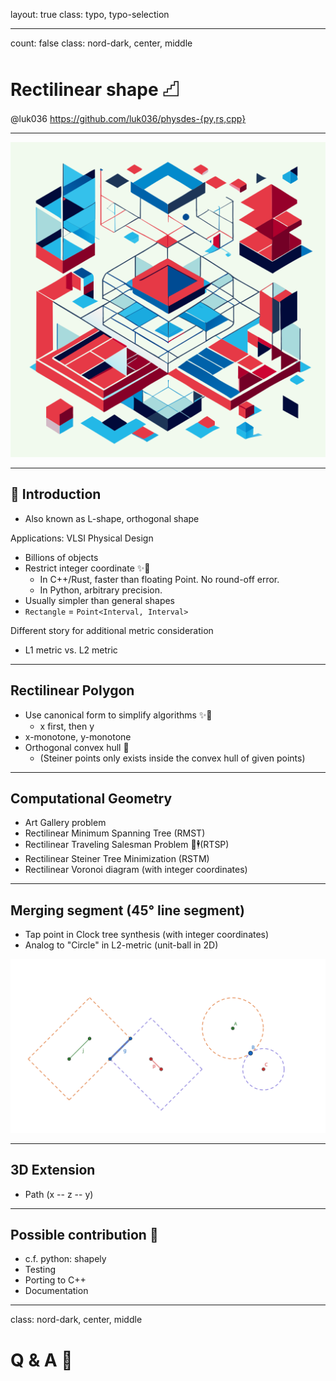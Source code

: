layout: true
class: typo, typo-selection

---

count: false
class: nord-dark, center, middle

# Rectilinear shape 𓊍

@luk036
<https://github.com/luk036/physdes-{py,rs,cpp}>

---

<p align="center">
  <img src="./figs/rectilinear-shapes-for-vlsi-physical-desgin.svg"/>
</p>

---

## 📖 Introduction

- Also known as L-shape, orthogonal shape

Applications: VLSI Physical Design

- Billions of objects
- Restrict integer coordinate ✨🚀
    - In C++/Rust, faster than floating Point. No round-off error.
    - In Python, arbitrary precision.
- Usually simpler than general shapes
- `Rectangle` = `Point<Interval, Interval>`

Different story for additional metric consideration
- L1 metric vs. L2 metric

---

## Rectilinear Polygon

- Use canonical form to simplify algorithms ✨🚀
    - x first, then y
- x-monotone, y-monotone
- Orthogonal convex hull 🔲
   - (Steiner points only exists inside the convex hull of given points)

---

## Computational Geometry

- Art Gallery problem
- Rectilinear Minimum Spanning Tree (RMST)
- Rectilinear Traveling Salesman Problem 🧳🕴(RTSP)
- Rectilinear Steiner Tree Minimization (RSTM)
- Rectilinear Voronoi diagram (with integer coordinates)

---

## Merging segment (45° line segment)

- Tap point in Clock tree synthesis (with integer coordinates)
- Analog to "Circle" in L2-metric (unit-ball in 2D)

![image](figs/TRR-analog-to-circle.svg)

---

## 3D Extension

- Path (x -- z -- y)

---

## Possible contribution 🤏

- c.f. python: shapely
- Testing
- Porting to C++
- Documentation

---

class: nord-dark, center, middle

# Q & A 🙋
